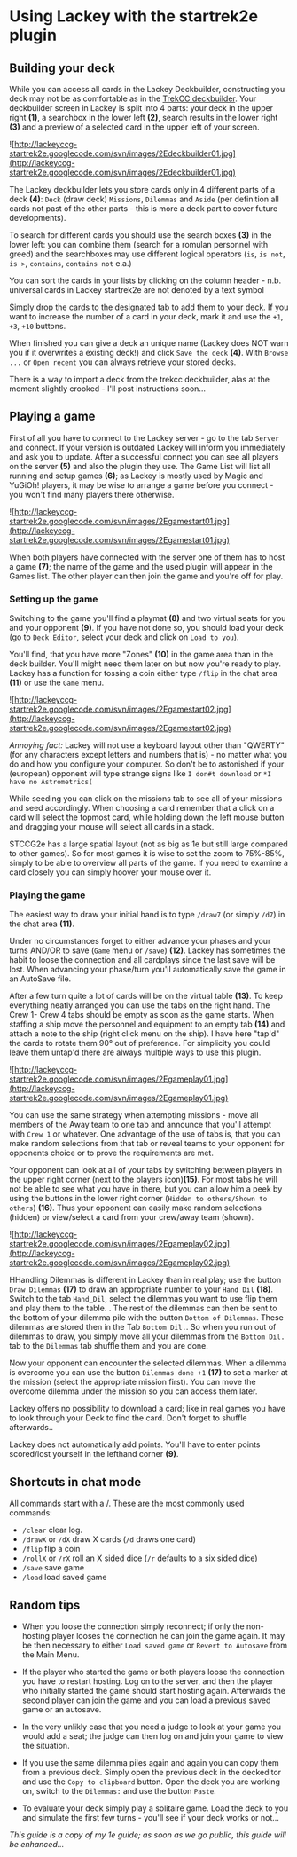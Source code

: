 # Using Lackey with the startrek2e plugin #

## Building your deck ##

While you can access all cards in the Lackey Deckbuilder, constructing you deck may not be as comfortable as in the [TrekCC deckbuilder](http://www.trekcc.org/2e/decklists/index.php?mode=list).
Your deckbuilder screen in Lackey is split into 4 parts: your deck in the upper right **(1)**, a searchbox in the lower left **(2)**, search results in the lower right **(3)** and a preview of a selected card in the upper left of your screen.

![http://lackeyccg-startrek2e.googlecode.com/svn/images/2Edeckbuilder01.jpg](http://lackeyccg-startrek2e.googlecode.com/svn/images/2Edeckbuilder01.jpg)

The Lackey deckbuilder lets you store cards only in 4 different parts of a deck **(4)**: `Deck` (draw deck) `Missions`, `Dilemmas` and `Aside` (per definition all cards not past of the other parts - this is more a deck part to cover future developments).

To search for different cards you should use the search boxes **(3)** in the lower left: you can combine them (search for a romulan personnel with greed) and the searchboxes may use different logical operators (`is`, `is not`, `is >`, `contains`, `contains not` e.a.)

You can sort the cards in your lists by clicking on the column header - n.b. universal cards in Lackey startrek2e are not denoted by a text symbol

Simply drop the cards to the designated tab to add them to your deck. If you want to increase the number of a card in your deck, mark it and use the `+1`, `+3`, `+10` buttons.

When finished you can give a deck an unique name (Lackey does NOT warn you if it overwrites a existing deck!) and click `Save the deck` **(4)**. With `Browse ...` or `Open recent` you can always retrieve your stored decks.

There is a way to import a deck from the trekcc deckbuilder, alas at the moment slightly crooked - I'll post instructions soon...


## Playing a game ##

First of all you have to connect to the Lackey server - go to the tab `Server` and connect. If your version is outdated Lackey will inform you immediately and ask you to update. After a successful connect you can see all players on the server **(5)** and also the plugin they use. The Game List will list all running and setup games **(6)**; as Lackey is mostly used by Magic and YuGiOh! players, it may be wise to arrange a game before you connect - you won't find many players there otherwise.

![http://lackeyccg-startrek2e.googlecode.com/svn/images/2Egamestart01.jpg](http://lackeyccg-startrek2e.googlecode.com/svn/images/2Egamestart01.jpg)

When both players have connected with the server one of them has to host a game **(7)**; the name of the game and the used plugin will appear in the Games list. The other player can then join the game and you're off for play.

### Setting up the game ###

Switching to the game you'll find a playmat **(8)** and two virtual seats for you and your opponent **(9)**. If you have not done so, you should load your deck (go to `Deck Editor`, select your deck and click on `Load to you`).

You'll find, that you have more "Zones" **(10)** in the game area than in the deck builder. You'll might need them later on but now you're ready to play. Lackey has a function for tossing a coin either type `/flip` in the chat area **(11)** or use the `Game` menu.

![http://lackeyccg-startrek2e.googlecode.com/svn/images/2Egamestart02.jpg](http://lackeyccg-startrek2e.googlecode.com/svn/images/2Egamestart02.jpg)

_Annoying fact:_ Lackey will not use a keyboard layout other than "QWERTY" (for any characters except letters and numbers that is) - no matter what you do and how you configure your computer. So don't be to astonished if your (european) opponent will type strange signs like `I don#t download` or `*I have no Astrometrics(`

While seeding you can click on the missions tab to see all of your missions and seed accordingly. When choosing a card remember that a click on a card will select the topmost card, while holding down the left mouse button and dragging your mouse will select all cards in a stack.

STCCG2e has a large spatial layout (not as big as 1e but still large compared to other games). So for most games it is wise to set the zoom to 75%-85%, simply to be able to overview all parts of the game. If you need to examine a card closely you can simply hoover your mouse over it.

### Playing the game ###

The easiest way to draw your initial hand is to type `/draw7` (or simply `/d7`) in the chat area **(11)**.

Under no circumstances forget to either advance your phases and your turns AND/OR to save (`Game` menu or `/save`) **(12)**. Lackey has sometimes the habit to loose the connection and all cardplays since the last save will be lost. When advancing your phase/turn you'll automatically save the game in an AutoSave file.

After a few turn quite a lot of cards will be on the virtual table **(13)**. To keep everything neatly arranged you can use the tabs on the right hand. The Crew 1- Crew 4 tabs should be empty as soon as the game starts. When staffing a ship move the personnel and equipment to an empty tab **(14)** and attach a note to the ship (right click menu on the ship). I have here "tap'd" the cards to rotate them 90° out of preference. For simplicity you could leave them untap'd there are always multiple ways to use this plugin.

![http://lackeyccg-startrek2e.googlecode.com/svn/images/2Egameplay01.jpg](http://lackeyccg-startrek2e.googlecode.com/svn/images/2Egameplay01.jpg)

You can use the same strategy when attempting missions - move all members of the Away team to one tab and announce that you'll attempt with `Crew 1` or whatever. One advantage of the use of tabs is, that you can make random selections from that tab or reveal teams to your opponent for opponents choice or to prove the requirements are met.

Your opponent can look at all of your tabs by switching between players in the upper right corner (next to the players icon)**(15)**. For most tabs he will not be able to see what you have in there, but you can allow him a peek by using the buttons in the lower right corner (`Hidden to others/Shown to others`) **(16)**.
Thus your opponent can easily make random selections (hidden) or view/select a card from your crew/away team (shown).

![http://lackeyccg-startrek2e.googlecode.com/svn/images/2Egameplay02.jpg](http://lackeyccg-startrek2e.googlecode.com/svn/images/2Egameplay02.jpg)

HHandling Dilemmas is different in Lackey than in real play; use the button `Draw Dilemmas` **(17)** to draw an appropriate number to your `Hand Dil` **(18)**. Switch to the tab `Hand_Dil`, select the dilemmas you want to use flip them and play them to the table. . The rest of the dilemmas can then be sent to the bottom of your dilemma pile with the button `Bottom of Dilemmas`. These dilemmas are stored then in the Tab `Bottom Dil.`. So when you run out of dilemmas to draw, you simply move all your dilemmas from the `Bottom Dil.` tab to the `Dilemmas` tab shuffle them and you are done.

Now your opponent can encounter the selected dilemmas. When a dilemma is overcome you can use the button `Dilemmas done +1` **(17)** to set a marker at the mission (select the appropriate mission first). You can move the overcome dilemma under the mission so you can access them later.

Lackey offers no possibility to download a card; like in real games you have to look through your Deck to find the card. Don't forget to shuffle afterwards..

Lackey does not automatically add points. You'll have to enter points scored/lost yourself in the lefthand corner **(9)**.


## Shortcuts in chat mode ##

All commands start with a /. These are the most commonly used commands:
  * `/clear` clear log.
  * `/drawX` or `/dX` draw X cards (`/d` draws one card)
  * `/flip` flip a coin
  * `/rollX` or `/rX` roll an X sided dice (`/r` defaults to a six sided dice)
  * `/save` save game
  * `/load` load saved game

## Random tips ##

  * When you loose the connection simply reconnect; if only the non- hosting player looses the connection he can join the game again. It may be then necessary to either `Load saved game` or `Revert to Autosave` from the Main Menu.

  * If the player who started the game or both players loose the connection you have to restart hosting. Log on to the server, and then the player who initially started the game should start hosting again. Afterwards the second player can join the game and you can load a previous saved game or an autosave.

  * In the very unlikly case that you need a judge to look at your game you would add a seat; the judge can then log on and join your game to view the situation.

  * If you use the same dilemma piles again and again you can copy them from a previous deck. Simply open the previous deck in the deckeditor and use the `Copy to clipboard` button. Open the deck you are working on, switch to the `Dilemmas:` and use the button `Paste`.

  * To evaluate your deck simply play a solitaire game. Load the deck to you and simulate the first few turns - you'll see if your deck works or not...

_This guide is a copy of my 1e guide; as soon as we go public, this guide will be enhanced..._